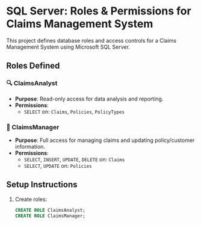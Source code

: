 
# SQL Server: Roles & Permissions for Claims Management System

This project defines database roles and access controls for a Claims Management System using Microsoft SQL Server.

## Roles Defined

### 🔍 ClaimsAnalyst
- **Purpose**: Read-only access for data analysis and reporting.
- **Permissions**:
  - `SELECT` on: `Claims`, `Policies`, `PolicyTypes`

### 🔧 ClaimsManager
- **Purpose**: Full access for managing claims and updating policy/customer information.
- **Permissions**:
  - `SELECT`, `INSERT`, `UPDATE`, `DELETE` on: `Claims`
  - `SELECT`, `UPDATE` on: `Policies`

## Setup Instructions

1. Create roles:
   ```sql
   CREATE ROLE ClaimsAnalyst;
   CREATE ROLE ClaimsManager;

